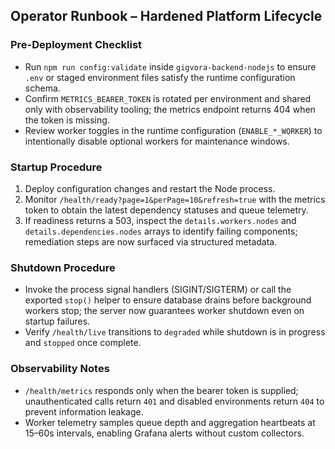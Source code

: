 ## Operator Runbook – Hardened Platform Lifecycle

### Pre-Deployment Checklist
- Run `npm run config:validate` inside `gigvora-backend-nodejs` to ensure `.env` or staged environment files satisfy the runtime configuration schema.
- Confirm `METRICS_BEARER_TOKEN` is rotated per environment and shared only with observability tooling; the metrics endpoint returns 404 when the token is missing.
- Review worker toggles in the runtime configuration (`ENABLE_*_WORKER`) to intentionally disable optional workers for maintenance windows.

### Startup Procedure
1. Deploy configuration changes and restart the Node process.
2. Monitor `/health/ready?page=1&perPage=10&refresh=true` with the metrics token to obtain the latest dependency statuses and queue telemetry.
3. If readiness returns a 503, inspect the `details.workers.nodes` and `details.dependencies.nodes` arrays to identify failing components; remediation steps are now surfaced via structured metadata.

### Shutdown Procedure
- Invoke the process signal handlers (SIGINT/SIGTERM) or call the exported `stop()` helper to ensure database drains before background workers stop; the server now guarantees worker shutdown even on startup failures.
- Verify `/health/live` transitions to `degraded` while shutdown is in progress and `stopped` once complete.

### Observability Notes
- `/health/metrics` responds only when the bearer token is supplied; unauthenticated calls return `401` and disabled environments return `404` to prevent information leakage.
- Worker telemetry samples queue depth and aggregation heartbeats at 15–60s intervals, enabling Grafana alerts without custom collectors.
